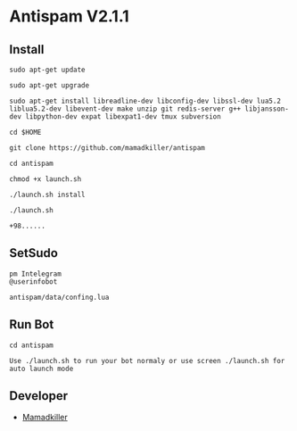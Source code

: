 # Antispam V2.1.1


## Install
```
sudo apt-get update

sudo apt-get upgrade

sudo apt-get install libreadline-dev libconfig-dev libssl-dev lua5.2 liblua5.2-dev libevent-dev make unzip git redis-server g++ libjansson-dev libpython-dev expat libexpat1-dev tmux subversion

cd $HOME

git clone https://github.com/mamadkiller/antispam

cd antispam

chmod +x launch.sh

./launch.sh install

./launch.sh

+98......
```


## SetSudo
```
pm Intelegram
@userinfobot

antispam/data/confing.lua                        
```






## Run Bot
```
cd antispam

Use ./launch.sh to run your bot normaly or use screen ./launch.sh for auto launch mode 
```






## Developer

* [Mamadkiller](https://telegram.me/Mamadkiller)

